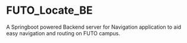 # FUTO_Locate_BE
A Springboot powered Backend server for Navigation application to aid easy navigation and routing on FUTO campus.
